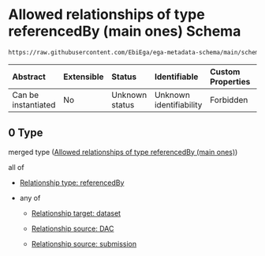 # Allowed relationships of type referencedBy (main ones) Schema

```txt
https://raw.githubusercontent.com/EbiEga/ega-metadata-schema/main/schemas/EGA.policy.json#/properties/policyRelationships/items/allOf/1/anyOf/0
```



| Abstract            | Extensible | Status         | Identifiable            | Custom Properties | Additional Properties | Access Restrictions | Defined In                                                                   |
| :------------------ | :--------- | :------------- | :---------------------- | :---------------- | :-------------------- | :------------------ | :--------------------------------------------------------------------------- |
| Can be instantiated | No         | Unknown status | Unknown identifiability | Forbidden         | Allowed               | none                | [EGA.policy.json\*](../../../schemas/EGA.policy.json "open original schema") |

## 0 Type

merged type ([Allowed relationships of type referencedBy (main ones)](ega-16-properties-policy-relationships-items-allof-relationship-constraints-for-a-policy-anyof-allowed-relationships-of-type-referencedby-main-ones.md))

all of

*   [Relationship type: referencedBy](ega-12-definitions-relationship-type-referencedby.md "check type definition")

*   any of

    *   [Relationship target: dataset](ega-12-definitions-relationship-target-dataset.md "check type definition")

    *   [Relationship source: DAC](ega-12-definitions-relationship-source-dac.md "check type definition")

    *   [Relationship source: submission](ega-12-definitions-relationship-source-submission.md "check type definition")
